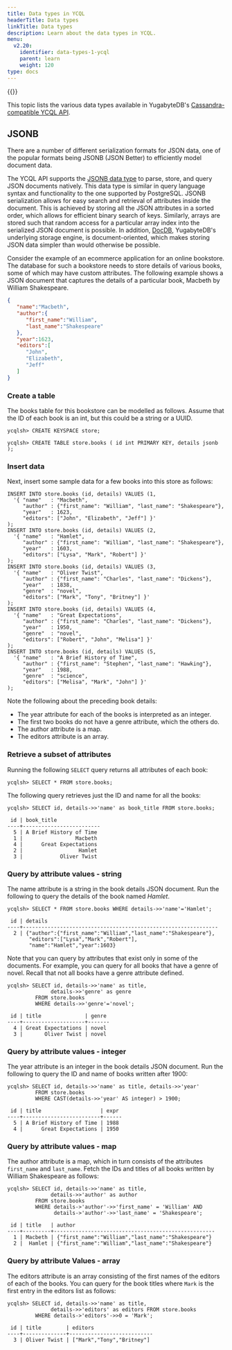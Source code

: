 ```yaml
---
title: Data types in YCQL
headerTitle: Data types
linkTitle: Data types
description: Learn about the data types in YCQL.
menu:
  v2.20:
    identifier: data-types-1-ycql
    parent: learn
    weight: 120
type: docs
---
```


{{<api-tabs list="ycql">}}

This topic lists the various data types available in YugabyteDB's [Cassandra-compatible YCQL API](../../../api/ycql/).

## JSONB

There are a number of different serialization formats for JSON data, one of the popular formats being JSONB (JSON Better) to efficiently model document data.

The YCQL API supports the [JSONB data type](../../../api/ycql/type_jsonb/) to parse, store, and query JSON documents natively. This data type is similar in query language syntax and functionality to the one supported by PostgreSQL. JSONB serialization allows for easy search and retrieval of attributes inside the document. This is achieved by storing all the JSON attributes in a sorted order, which allows for efficient binary search of keys. Similarly, arrays are stored such that random access for a particular array index into the serialized JSON document is possible. In addition, [DocDB](../../../architecture/docdb/), YugabyteDB's underlying storage engine, is document-oriented, which makes storing JSON data simpler than would otherwise be possible.

Consider the example of an ecommerce application for an online bookstore. The database for such a bookstore needs to store details of various books, some of which may have custom attributes. The following example shows a JSON document that captures the details of a particular book, Macbeth by William Shakespeare.

```json
{
   "name":"Macbeth",
   "author":{
      "first_name":"William",
      "last_name":"Shakespeare"
   },
   "year":1623,
   "editors":[
      "John",
      "Elizabeth",
      "Jeff"
   ]
}
```

### Create a table

The books table for this bookstore can be modelled as follows. Assume that the ID of each book is an int, but this could be a string or a UUID.

```cql
ycqlsh> CREATE KEYSPACE store;
```

```cql
ycqlsh> CREATE TABLE store.books ( id int PRIMARY KEY, details jsonb );
```

### Insert data

Next, insert some sample data for a few books into this store as follows:

```cql
INSERT INTO store.books (id, details) VALUES (1,
  '{ "name"   : "Macbeth",
     "author" : {"first_name": "William", "last_name": "Shakespeare"},
     "year"   : 1623,
     "editors": ["John", "Elizabeth", "Jeff"] }'
);
INSERT INTO store.books (id, details) VALUES (2,
  '{ "name"   : "Hamlet",
     "author" : {"first_name": "William", "last_name": "Shakespeare"},
     "year"   : 1603,
     "editors": ["Lysa", "Mark", "Robert"] }'
);
INSERT INTO store.books (id, details) VALUES (3,
  '{ "name"   : "Oliver Twist",
     "author" : {"first_name": "Charles", "last_name": "Dickens"},
     "year"   : 1838,
     "genre"  : "novel",
     "editors": ["Mark", "Tony", "Britney"] }'
);
INSERT INTO store.books (id, details) VALUES (4,
  '{ "name"   : "Great Expectations",
     "author" : {"first_name": "Charles", "last_name": "Dickens"},
     "year"   : 1950,
     "genre"  : "novel",
     "editors": ["Robert", "John", "Melisa"] }'
);
INSERT INTO store.books (id, details) VALUES (5,
  '{ "name"   : "A Brief History of Time",
     "author" : {"first_name": "Stephen", "last_name": "Hawking"},
     "year"   : 1988,
     "genre"  : "science",
     "editors": ["Melisa", "Mark", "John"] }'
);
```

Note the following about the preceding book details:

- The year attribute for each of the books is interpreted as an integer.
- The first two books do not have a genre attribute, which the others do.
- The author attribute is a map.
- The editors attribute is an array.

### Retrieve a subset of attributes

Running the following `SELECT` query returns all attributes of each book:

```cql
ycqlsh> SELECT * FROM store.books;

```

The following query retrieves just the ID and name for all the books:

```cql
ycqlsh> SELECT id, details->>'name' as book_title FROM store.books;
```

```output
 id | book_title
----+-------------------------
  5 | A Brief History of Time
  1 |                 Macbeth
  4 |      Great Expectations
  2 |                  Hamlet
  3 |            Oliver Twist
```

### Query by attribute values - string

The name attribute is a string in the book details JSON document. Run the following to query the details of the book named *Hamlet*.

```cql
ycqlsh> SELECT * FROM store.books WHERE details->>'name'='Hamlet';
```

```output
 id | details
----+---------------------------------------------------------------
  2 | {"author":{"first_name":"William","last_name":"Shakespeare"},
       "editors":["Lysa","Mark","Robert"],
       "name":"Hamlet","year":1603}
```

Note that you can query by attributes that exist only in some of the documents. For example, you can query for all books that have a genre of novel. Recall that not all books have a genre attribute defined.

```cql
ycqlsh> SELECT id, details->>'name' as title,
              details->>'genre' as genre
         FROM store.books
         WHERE details->>'genre'='novel';
```

```output
 id | title              | genre
----+--------------------+-------
  4 | Great Expectations | novel
  3 |       Oliver Twist | novel
```

### Query by attribute values - integer

The year attribute is an integer in the book details JSON document. Run the following to query the ID and name of books written after 1900:

```cql
ycqlsh> SELECT id, details->>'name' as title, details->>'year'
         FROM store.books
         WHERE CAST(details->>'year' AS integer) > 1900;
```

```output
 id | title                   | expr
----+-------------------------+------
  5 | A Brief History of Time | 1988
  4 |      Great Expectations | 1950
```

### Query by attribute values - map

The author attribute is a map, which in turn consists of the attributes `first_name` and `last_name`. Fetch the IDs and titles of all books written by William Shakespeare as follows:

```cql
ycqlsh> SELECT id, details->>'name' as title,
              details->>'author' as author
         FROM store.books
         WHERE details->'author'->>'first_name' = 'William' AND
               details->'author'->>'last_name' = 'Shakespeare';
```

```output
 id | title   | author
----+---------+----------------------------------------------------
  1 | Macbeth | {"first_name":"William","last_name":"Shakespeare"}
  2 |  Hamlet | {"first_name":"William","last_name":"Shakespeare"}
```

### Query by attribute Values - array

The editors attribute is an array consisting of the first names of the editors of each of the books. You can query for the book titles where `Mark` is the first entry in the editors list as follows:

```cql
ycqlsh> SELECT id, details->>'name' as title,
              details->>'editors' as editors FROM store.books
         WHERE details->'editors'->>0 = 'Mark';
```

```output
 id | title        | editors
----+--------------+---------------------------
  3 | Oliver Twist | ["Mark","Tony","Britney"]
```

